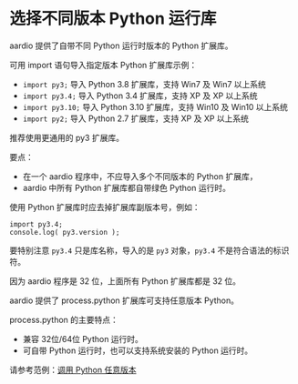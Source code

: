 # 选择不同版本 Python 运行库

aardio 提供了自带不同 Python 运行时版本的 Python 扩展库。

可用 import 语句导入指定版本  Python 扩展库示例：

- `import py3;` 导入 Python 3.8 扩展库，支持 Win7 及 Win7 以上系统
- `import py3.4;` 导入 Python 3.4 扩展库，支持 XP 及 XP 以上系统
- `import py3.10;` 导入 Python 3.10 扩展库，支持 Win10 及 Win10 以上系统
- `import py2;` 导入 Python 2.7 扩展库，支持 XP 及 XP 以上系统

推荐使用更通用的 py3 扩展库。

要点：

- 在一个 aardio 程序中，不应导入多个不同版本的 Python 扩展库，
- aardio 中所有 Python 扩展库都自带绿色 Python 运行时。
 
使用 Python 扩展库时应去掉扩展库副版本号，例如：

```aardio
import py3.4;
console.log( py3.version );
```

要特别注意 `py3.4` 只是库名称，导入的是  `py3` 对象，`py3.4` 不是符合语法的标识符。

因为 aardio 程序是 32 位，上面所有 Python 扩展库都是 32 位。

aardio 提供了 process.python 扩展库可支持任意版本 Python。

process.python 的主要特点：

- 兼容 32位/64位 Python 运行时。
- 可自带 Python 运行时，也可以支持系统安装的 Python 运行时。

请参考范例：[调用 Python 任意版本](../../../example/Languages/Python/Python%20AnyVersion/start.md)